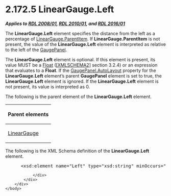 <html dir="LTR" xmlns:mshelp="http://msdn.microsoft.com/mshelp" xmlns:ddue="http://ddue.schemas.microsoft.com/authoring/2003/5" xmlns:xlink="http://www.w3.org/1999/xlink" xmlns:tool="http://www.microsoft.com/tooltip">
    <head>
        <meta http-equiv="Content-Type" content="text/html; CHARSET=utf-8"></meta>
        <meta name="save" content="history"></meta>
        <title>2.172.5 LinearGauge.Left</title>
        <xml>
            <mshelp:toctitle title="2.172.5 LinearGauge.Left"></mshelp:toctitle>
            <mshelp:rltitle title="[MS-RDL]: LinearGauge.Left"></mshelp:rltitle>
            <mshelp:keyword index="A" term="666a97e8-2d68-4a9c-8106-2d0d66e0a2b3"></mshelp:keyword>
            <mshelp:attr name="DCSext.ContentType" value="open specification"></mshelp:attr>
            <mshelp:attr name="AssetID" value="666a97e8-2d68-4a9c-8106-2d0d66e0a2b3"></mshelp:attr>
            <mshelp:attr name="TopicType" value="kbRef"></mshelp:attr>
            <mshelp:attr name="DCSext.Title" value="[MS-RDL]: LinearGauge.Left" />
        </xml>
    </head>
    <body>
        <div id="header">
            <h1 class="heading">2.172.5 LinearGauge.Left</h1>
        </div>
        <div id="mainSection">
            <div id="mainBody">
                <div id="allHistory" class="saveHistory"></div>
                <div id="sectionSection0" class="section" name="collapseableSection">
                    

<p><b><i>Applies to </i></b><a href="1e855f94-4617-47e4-b89e-0856c6cb420f.md"><b><i>RDL 2008/01</i></b></a><b><i>,
</i></b><a href="3428e690-a348-4ec7-8a6a-8efb42d2cdee.md"><b><i>RDL 2010/01</i></b></a><b><i>,
and </i></b><a href="52ce3983-2bfc-4e72-9359-42aaf5fe4509.md"><b><i>RDL 2016/01</i></b></a></p>

<p>The <b>LinearGauge.Left</b> element specifies the distance
from the left as a percentage of <a href="d5b58662-e4b0-425f-b6d5-c0c229baeea0.md">LinearGauge.ParentItem</a>. If
<b>LinearGauge.ParentItem</b> is not present, the value of the <b>LinearGauge.Left</b>
element is interpreted as relative to the left of the <a href="f01744d3-79fa-4f30-94bf-a1ffa6bde2ac.md">GaugePanel</a>. </p>

<p>The <b>LinearGauge.Left</b> element is optional. If this
element is present, its value MUST be a <a href="c7d0946f-992e-4abc-a304-09b53e030692.md">Float</a> (<a href="https://go.microsoft.com/fwlink/?LinkId=90610">[XMLSCHEMA2]</a> section
3.2.4) or an expression that evaluates to a <b>Float</b>. If the <a href="f9d6ec8d-393e-41b9-9ba6-e13c09aff56c.md">GaugePanel.AutoLayout</a>
property for the <b>LinearGauge.Left</b> element’s parent <b>GaugePanel</b>
element is set to true, the <b>LinearGauge.Left</b> element is ignored. If the <b>LinearGauge.Left</b>
element is not present, its value is interpreted as 0.</p>

<p>The following is the parent element of the <b>LinearGauge.Left</b>
element.</p>

<table>
 <thead>
  <tr>
   <th>
   <p>Parent elements</p>
   </th>
  </tr>
 </thead>
 <tr>
  <td>
  <p><a href="021b569b-07ae-462a-ac62-d3ab51f183f5.md">LinearGauge</a></p>
  </td>
 </tr>
</table>

<p>The following is the XML Schema definition of the <b>LinearGauge.Left</b>
element.</p>

<dl>
<dd>
<div><pre> &lt;xsd:element name=&quot;Left&quot; type=&quot;xsd:string&quot; minOccurs=&quot;0&quot; /&gt;
</pre></div>
</dd></dl>


                </div>
            </div>
        </div>
    </body>
</html>
